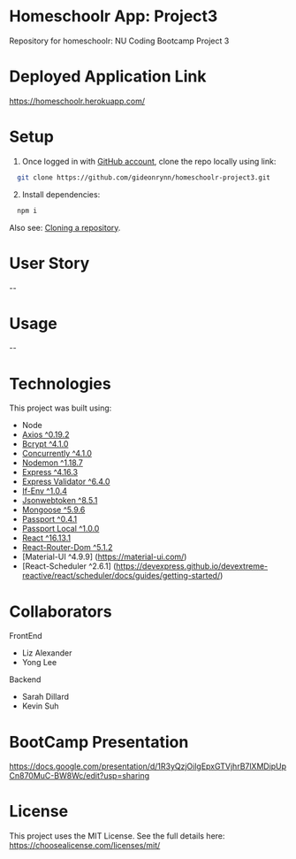 # Homeschoolr App: Project3
Repository for homeschoolr: NU Coding Bootcamp Project 3


# Deployed Application Link
https://homeschoolr.herokuapp.com/


# Setup
1. Once logged in with [GitHub account](https://github.login/), clone the repo locally using link:

  ```sh
    git clone https://github.com/gideonrynn/homeschoolr-project3.git
  ```

2. Install dependencies:
```sh
  npm i
```

Also see: [Cloning a repository](https://help.github.com/en/github/creating-cloning-and-archiving-repositories/cloning-a-repository).


# User Story
--

# Usage
--

# Technologies

This project was built using:

  - Node
  - [Axios ^0.19.2](https://www.npmjs.com/package/axios)
  - [Bcrypt ^4.1.0](https://www.npmjs.com/package/concurrently)
  - [Concurrently ^4.1.0](https://www.npmjs.com/package/concurrently)
  - [Nodemon ^1.18.7](https://www.npmjs.com/package/nodemon)
  - [Express ^4.16.3](https://www.npmjs.com/package/express)
  - [Express Validator ^6.4.0](https://www.npmjs.com/package/express)
  - [If-Env ^1.0.4](https://www.npmjs.com/package/if-env)
  - [Jsonwebtoken ^8.5.1](https://www.npmjs.com/package/if-env)
  - [Mongoose ^5.9.6](https://www.npmjs.com/package/mongoose)
  - [Passport ^0.4.1](https://www.npmjs.com/package/passport)
  - [Passport Local ^1.0.0](https://www.npmjs.com/package/passport-local)
  - [React ^16.13.1](https://www.npmjs.com/package/react)
  - [React-Router-Dom ^5.1.2](https://www.npmjs.com/package/react-router-dom)
  - [Material-UI ^4.9.9] (https://material-ui.com/)
  - [React-Scheduler ^2.6.1] (https://devexpress.github.io/devextreme-reactive/react/scheduler/docs/guides/getting-started/)

# Collaborators

FrontEnd
- Liz Alexander
- Yong Lee

Backend
- Sarah Dillard
- Kevin Suh

# BootCamp Presentation
https://docs.google.com/presentation/d/1R3yQzjOilgEpxGTVjhrB7lXMDipUpCn870MuC-BW8Wc/edit?usp=sharing

# License

This project uses the MIT License. See the full details here: https://choosealicense.com/licenses/mit/ 
